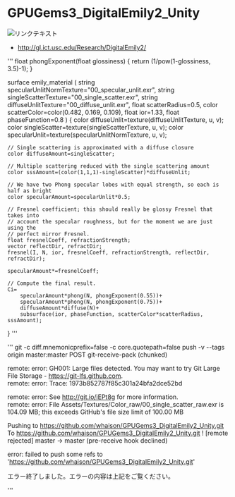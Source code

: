 # GPUGems3_DigitalEmily2_Unity


![リンクテキスト](https://forum.unity3d.com/attachments/digitalemily_unity_01-jpg.209692/"タイトル")





- http://gl.ict.usc.edu/Research/DigitalEmily2/



'''
float phongExponent(float glossiness) {
	return (1/pow(1-glossiness, 3.5)-1);
}

surface emily_material
(
  string specularUnlitNormTexture="00_specular_unlit.exr",
  string singleScatterTexture="00_single_scatter.exr",
  string diffuseUnlitTexture="00_diffuse_unlit.exr",
  float scatterRadius=0.5,
  color scatterColor=color(0.482, 0.169, 0.109),
  float ior=1.33,
  float phaseFunction=0.8
)
{
	color diffuseUnlit=texture(diffuseUnlitTexture, u, v);
	color singleScatter=texture(singleScatterTexture, u, v);
	color specularUnlit=texture(specularUnlitNormTexture, u, v);

	// Single scattering is approximated with a diffuse closure
	color diffuseAmount=singleScatter;

	// Multiple scattering reduced with the single scattering amount
	color sssAmount=(color(1,1,1)-singleScatter)*diffuseUnlit;

	// We have two Phong specular lobes with equal strength, so each is half as bright
	color specularAmount=specularUnlit*0.5;

	// Fresnel coefficient; this should really be glossy Fresnel that takes into
	// account the specular roughness, but for the moment we are just using the
	// perfect mirror Fresnel.
	float fresnelCoeff, refractionStrength;
	vector reflectDir, refractDir;
	fresnel(I, N, ior, fresnelCoeff, refractionStrength, reflectDir, refractDir);

	specularAmount*=fresnelCoeff;

	// Compute the final result.
 	Ci=
 		specularAmount*phong(N, phongExponent(0.55))+
 		specularAmount*phong(N, phongExponent(0.75))+
 		diffuseAmount*diffuse(N)+
 		subsurface(ior, phaseFunction, scatterColor*scatterRadius, sssAmount);
}
'''





'''
git -c diff.mnemonicprefix=false -c core.quotepath=false push -v --tags origin master:master
POST git-receive-pack (chunked)

remote: error: GH001: Large files detected. You may want to try Git Large File Storage - https://git-lfs.github.com.        
remote: error: Trace: 1973b852787f85c301a24bfa2dce52bd        

remote: error: See http://git.io/iEPt8g for more information.        
remote: error: File Assets/Textures/Color_raw/00_single_scatter_raw.exr is 104.09 MB; this exceeds GitHub's file size limit of 100.00 MB        



Pushing to https://github.com/whaison/GPUGems3_DigitalEmily2_Unity.git
To https://github.com/whaison/GPUGems3_DigitalEmily2_Unity.git
 ! [remote rejected] master -> master (pre-receive hook declined)



error: failed to push some refs to 'https://github.com/whaison/GPUGems3_DigitalEmily2_Unity.git'

エラー終了しました。エラーの内容は上記をご覧ください。

'''
